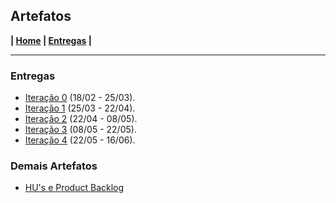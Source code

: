 ## Artefatos


**| [Home](https://github.com/hugouraga/Iggle) | [Entregas](https://github.com/hugouraga/Iggle/tree/master/%23docs) |**

---

### Entregas
- [Iteração 0](https://github.com/hugouraga/Iggle/tree/master/%23docs/Itera%C3%A7%C3%A3o%200) (18/02 - 25/03).
- [Iteração 1](https://github.com/hugouraga/Iggle/tree/master/%23docs/Itera%C3%A7%C3%A3o%201) (25/03 - 22/04).
- [Iteração 2](https://github.com/hugouraga/Iggle/tree/master/%23docs/Itera%C3%A7%C3%A3o%202) (22/04 - 08/05).
- [Iteração 3](https://github.com/hugouraga/Iggle/tree/master/%23docs/Itera%C3%A7%C3%A3o%203) (08/05 - 22/05).
- [Iteração 4](https://github.com/hugouraga/Iggle/tree/master/%23docs/Itera%C3%A7%C3%A3o%204) (22/05 - 16/06).

### Demais Artefatos
- [HU's e Product Backlog](https://www.pivotaltracker.com/n/projects/2325864)
